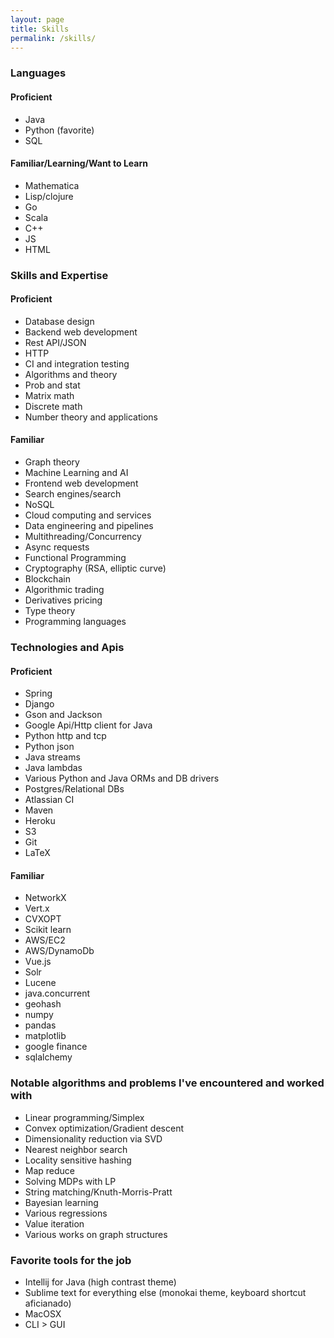 ```yaml
---
layout: page
title: Skills
permalink: /skills/
---
```


<div>


<h3>Languages</h3>
<h4>Proficient</h4>
<ul>
	<li>Java</li>
	<li>Python (favorite)</li>
	<li>SQL</li>
</ul>
<h4>Familiar/Learning/Want to Learn</h4>
<ul>
	<li>Mathematica</li>
	<li>Lisp/clojure</li>
	<li>Go</li>
	<li>Scala</li>
	<li>C++</li>
	<li>JS</li>
	<li>HTML</li>
</ul>
<h3>Skills and Expertise</h3>
<h4>Proficient</h4>
<ul>
	<li>Database design</li>
	<li>Backend web development</li>
	<li>Rest API/JSON</li>
	<li>HTTP</li>
	<li>CI and integration testing</li>
	<li>Algorithms and theory</li>
	<li>Prob and stat</li>
	<li>Matrix math</li>
	<li>Discrete math</li>
	<li>Number theory and applications</li>
</ul>
<h4>Familiar</h4>
<ul>
	<li>Graph theory</li>
	<li>Machine Learning and AI</li>
	<li>Frontend web development</li>
	<li>Search engines/search</li>
	<li>NoSQL</li>
	<li>Cloud computing and services</li>
	<li>Data engineering and pipelines</li>
	<li>Multithreading/Concurrency</li>
	<li>Async requests</li>
	<li>Functional Programming</li>
	<li>Cryptography (RSA, elliptic curve)</li>
	<li>Blockchain</li>
	<li>Algorithmic trading</li>
	<li>Derivatives pricing</li>
	<li>Type theory</li>
	<li>Programming languages</li>
</ul>
<h3>Technologies and Apis</h3>
<h4>Proficient</h4>
<ul>
	<li>Spring</li>
	<li>Django</li>
	<li>Gson and Jackson</li>
	<li>Google Api/Http client for Java</li>
	<li>Python http and tcp</li>
	<li>Python json</li>
	<li>Java streams</li>
	<li>Java lambdas</li>
	<li>Various Python and Java ORMs and DB drivers</li>
	<li>Postgres/Relational DBs</li>
	<li>Atlassian CI</li>
	<li>Maven</li>
	<li>Heroku</li>
	<li>S3</li>
	<li>Git</li>
	<li>LaTeX</li>
</ul>
<h4>Familiar</h4>
<ul>
	<li>NetworkX</li>
	<li>Vert.x</li>
	<li>CVXOPT</li>
	<li>Scikit learn</li>
	<li>AWS/EC2</li>
	<li>AWS/DynamoDb</li>
	<li>Vue.js</li>
	<li>Solr</li>
	<li>Lucene</li>
	<li>java.concurrent</li>
	<li>geohash</li>
	<li>numpy</li>
	<li>pandas</li>
	<li>matplotlib</li>
	<li>google finance</li>
	<li>sqlalchemy</li>
</ul>
<h3>Notable algorithms and problems I've encountered and worked with</h3>
<ul>
	<li>Linear programming/Simplex</li>
	<li>Convex optimization/Gradient descent</li>
	<li>Dimensionality reduction via SVD</li>
	<li>Nearest neighbor search</li>
	<li>Locality sensitive hashing</li>
	<li>Map reduce</li>
	<li>Solving MDPs with LP</li>
	<li>String matching/Knuth-Morris-Pratt</li>
	<li>Bayesian learning</li>
	<li>Various regressions</li>
	<li>Value iteration</li>
	<li>Various works on graph structures</li>
</ul>

<h3>Favorite tools for the job</h3>
<ul>
	<li>Intellij for Java (high contrast theme)</li>
	<li>Sublime text for everything else (monokai theme, keyboard shortcut aficianado)</li>
	<li>MacOSX</li>
	<li>CLI > GUI</li>
</ul>
</div>